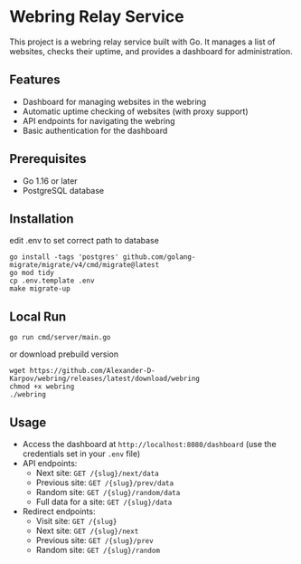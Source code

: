 # Webring Relay Service

This project is a webring relay service built with Go. It manages a list of websites, checks their uptime, and provides a dashboard for administration.

## Features

- Dashboard for managing websites in the webring
- Automatic uptime checking of websites (with proxy support)
- API endpoints for navigating the webring
- Basic authentication for the dashboard

## Prerequisites

- Go 1.16 or later
- PostgreSQL database

## Installation

edit .env to set correct path to database

```
go install -tags 'postgres' github.com/golang-migrate/migrate/v4/cmd/migrate@latest
go mod tidy
cp .env.template .env
make migrate-up
```

## Local Run

```
go run cmd/server/main.go
```

or download prebuild version

```
wget https://github.com/Alexander-D-Karpov/webring/releases/latest/download/webring
chmod +x webring
./webring
```



## Usage

- Access the dashboard at `http://localhost:8080/dashboard` (use the credentials set in your `.env` file)
- API endpoints:
  - Next site: `GET /{slug}/next/data`
  - Previous site: `GET /{slug}/prev/data`
  - Random site: `GET /{slug}/random/data`
  - Full data for a site: `GET /{slug}/data`
- Redirect endpoints:
  - Visit site: `GET /{slug}`  
  - Next site: `GET /{slug}/next`
  - Previous site: `GET /{slug}/prev`
  - Random site: `GET /{slug}/random`
